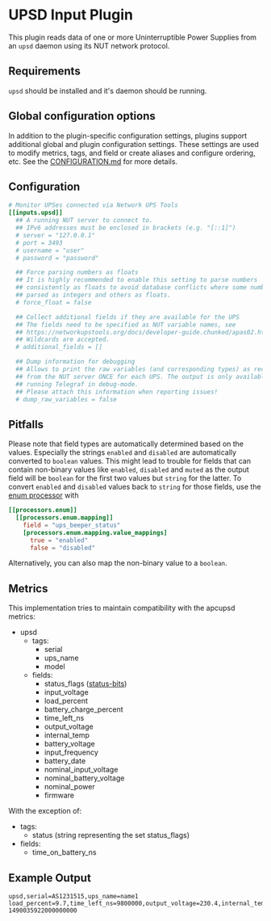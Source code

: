 # UPSD Input Plugin

This plugin reads data of one or more Uninterruptible Power Supplies
from an `upsd` daemon using its NUT network protocol.

## Requirements

`upsd` should be installed and it's daemon should be running.

## Global configuration options <!-- @/docs/includes/plugin_config.md -->

In addition to the plugin-specific configuration settings, plugins support
additional global and plugin configuration settings. These settings are used to
modify metrics, tags, and field or create aliases and configure ordering, etc.
See the [CONFIGURATION.md][CONFIGURATION.md] for more details.

[CONFIGURATION.md]: ../../../docs/CONFIGURATION.md#plugins

## Configuration

```toml @sample.conf
# Monitor UPSes connected via Network UPS Tools
[[inputs.upsd]]
  ## A running NUT server to connect to.
  ## IPv6 addresses must be enclosed in brackets (e.g. "[::1]")
  # server = "127.0.0.1"
  # port = 3493
  # username = "user"
  # password = "password"

  ## Force parsing numbers as floats
  ## It is highly recommended to enable this setting to parse numbers
  ## consistently as floats to avoid database conflicts where some numbers are
  ## parsed as integers and others as floats.
  # force_float = false

  ## Collect additional fields if they are available for the UPS
  ## The fields need to be specified as NUT variable names, see
  ## https://networkupstools.org/docs/developer-guide.chunked/apas02.html
  ## Wildcards are accepted.
  # additional_fields = []

  ## Dump information for debugging
  ## Allows to print the raw variables (and corresponding types) as received
  ## from the NUT server ONCE for each UPS. The output is only available when
  ## running Telegraf in debug-mode.
  ## Please attach this information when reporting issues!
  # dump_raw_variables = false
```

## Pitfalls

Please note that field types are automatically determined based on the values.
Especially the strings `enabled` and `disabled` are automatically converted to
`boolean` values. This might lead to trouble for fields that can contain
non-binary values like `enabled`, `disabled` and `muted` as the output field
will be `boolean` for the first two values but `string` for the latter. To
convert `enabled` and `disabled` values back to `string` for those fields, use
the [enum processor][enum_processor] with

```toml
[[processors.enum]]
  [[processors.enum.mapping]]
    field = "ups_beeper_status"
    [processors.enum.mapping.value_mappings]
      true = "enabled"
      false = "disabled"
```

Alternatively, you can also map the non-binary value to a `boolean`.

[enum_processor]: ../../processors/enum/README.md

## Metrics

This implementation tries to maintain compatibility with the apcupsd metrics:

- upsd
  - tags:
    - serial
    - ups_name
    - model
  - fields:
    - status_flags ([status-bits][rfc9271-sec5.1])
    - input_voltage
    - load_percent
    - battery_charge_percent
    - time_left_ns
    - output_voltage
    - internal_temp
    - battery_voltage
    - input_frequency
    - battery_date
    - nominal_input_voltage
    - nominal_battery_voltage
    - nominal_power
    - firmware

With the exception of:

- tags:
  - status (string representing the set status_flags)
- fields:
  - time_on_battery_ns

[rfc9271-sec5.1]: https://www.rfc-editor.org/rfc/rfc9271.html#section-5.1

## Example Output

```text
upsd,serial=AS1231515,ups_name=name1 load_percent=9.7,time_left_ns=9800000,output_voltage=230.4,internal_temp=32.4,battery_voltage=27.4,input_frequency=50.2,input_voltage=230.4,battery_charge_percent=100,status_flags=8i 1490035922000000000
```
